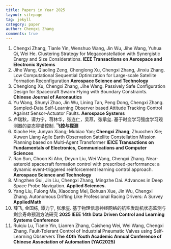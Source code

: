 ```yaml
---
title: Papers in Year 2025
layout: sitepage
tag: jekyll
category: paper
author: Chengxi Zhang
comments: true
---
```

<ol> 
<li>Chengxi Zhang, Tianle Yin, Wenshuo Wang, Jin Wu, Jihe Wang, Yuhua Qi, Wei He. Clustering Strategy for Megaconstellation with Synergistic Energy and Size Considerations. <b>IEEE Transactions on Aerospace and Electronic Systems</b></li>     
<li>Jihe Wang, Qiaoling Zeng, Chenglong Xu, Chengxi Zhang, Jinxiu Zhang. Low Computational Sequential Optimization for Large-scale Satellite Formation Reconfiguration
<b>Aerospace Science and Technology</b></li>
    <li>Chenglong Xu, Chengxi Zhang, Jihe Wang. Passively Safe Configuration Design for Spacecraft Swarm Flying with Boundary Constraints. <b>Chinese Journal of Aeronautics</b></li>
    <li>Yu Wang, Shunyi Zhao, Jin Wu, Lining Tan, Peng Dong, Chengxi Zhang. Sampled-Data Self-Learning Observer based Attitude Tracking Control Against Sensor-Actuator Faults. <b>Aerospace Systems</b></li>
    <li>卢瑞秋，谭力宁，蒋林华，张连仁，吴荩，张承玺. 基于时变学习强度学习观测器的姿态容错控制. <b>飞控与探测</b></li>
    <li>Xiaohe He; Junyan Xiang; Mubiao Yan; <b>Chengxi Zhang</b>; Zhuochen Xie; Xuwen Liang Agile Earth Observation Satellite Constellation Mission Planning based on Multi-Agent Transformer <b>IEICE Transactions on Fundamentals of Electronics, Communications and Computer Sciences</b></li>
	<li>Ran Sun, Choon Ki Ahn, Deyun Liu, Wei Wang, Chengxi Zhang. Near-asteroid spacecraft formation control with prescribed-performance: a dynamic event-triggered reinforcement learning control approach. <b>Aerospace Science and Technology</b></li>
    <li>Mingzhen Gui, Jin Liu, Chengxi Zhang, Mingzhe Dai. Advances in Deep Space Probe Navigation. <b>Applied Sciences.</b></li>
<li>Yang Liu, Fulong Ma, Xiaodong Mei, Bohuan Xue, Jin Wu, Chengxi Zhang. Autonomous Drifting Like Professional Racing Drivers: A Survey <b>AppliedMath</b></li>
<li>薛飞,  金国栋,  谭力宁, 张承玺. 基于物理信息神经网络的航空发动机状态监测与剩余寿命预测方法研究 <b>2025 IEEE 14th Data Driven Control and Learning Systems Conference</b></li>
    <li>Ruiqiu Lu, Tianle Yin, Lianren Zhang, Caisheng Wei, Wei Wang, Chengxi Zhang. Fault-Tolerant Control of Industrial Pneumatic Valves using Self-Learning Observers <b>The 40th Youth Academic Annual Conference of Chinese Association of Automation (YAC2025)</b></li>
</ol>







